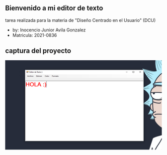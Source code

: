 ## Bienvenido a mi editor de texto
tarea realizada para la materia de "Diseño Centrado en el Usuario" (DCU)
- by: Inocencio Junior Avila Gonzalez
- Matricula: 2021-0836
## captura del proyecto
![](Captura%20del%20editor.png)
